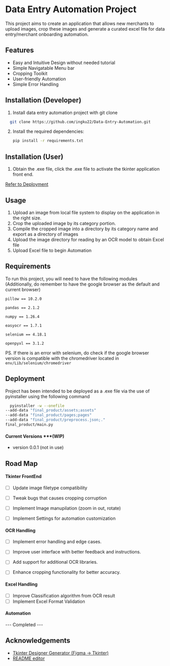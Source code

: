 
# Data Entry Automation Project

This project aims to create an application that allows new merchants to upload images, crop these images and generate a curated excel file for data entry/merchant onboarding automation.





## Features

- Easy and Intuitive Design without needed tutorial
- Simple Navigatable Menu bar
- Cropping Toolkit
- User-friendly Automation
- Simple Error Handling



## Installation (Developer)

1. Install data entry automation project with git clone

```bash
  git clone https://github.com/ingku22/Data-Entry-Automation.git
```

2. Install the required dependencies:

    ```bash
    pip install -r requirements.txt
    ```

## Installation (User)

1. Obtain the .exe file, click the .exe file to activate the tkinter application front end. 

[Refer to Deployment](#Deployment)



    
## Usage

1. Upload an image from local file system to display on the application in the right size.
2. Crop the uploaded image by its category portion.
3. Compile the cropped image into a directory by its category name and export as a directory of images
4. Upload the image directory for reading by an OCR model to obtain Excel file
5. Upload Excel file to begin Automation



## Requirements

To run this project, you will need to have the following modules
(Additionally, do remember to have the google browser as the default and current browser)

`pillow == 10.2.0`

`pandas == 2.1.2`

`numpy == 1.26.4`

`easyocr == 1.7.1`

`selenium == 4.18.1`

`openpyxl == 3.1.2`

PS. If there is an error with selenium, do check if the google browser version is 
compatible with the chromedriver located in 
`env/Lib/selenium/chromedriver`


## Deployment

Project has been intended to be deployed as a .exe file via the use of pyinstaller using the following command

```bash
  pyinstaller -w --onefile
--add-data "final_product/assets;assets"
--add-data "final_product/pages;pages"
--add-data "final_product/preprocess.json;."
final_product/main.py
```

#### Current Versions ***(WIP)
- version 0.0.1 (not in use)







## Road Map

#### Tkinter FrontEnd
- [ ] Update image filetype compatibility
- [ ] Tweak bugs that causes cropping corruption
- [ ] Implement Image manupilation (zoom in out, rotate)
- [ ] Implement Settings for automation customization



#### OCR Handling
- [ ] Implement error handling and edge cases.
- [ ] Improve user interface with better feedback and instructions.
- [ ] Add support for additional OCR libraries.
- [ ] Enhance cropping functionality for better accuracy. 


#### Excel Handling
- [ ] Improve Classification algorithm from OCR result
- [ ] Implement Excel Format Validation

#### Automation
--- Completed ---

## Acknowledgements

 - [Tkinter Designer Generator (Figma -> Tkinter)](https://github.com/ParthJadhav/Tkinter-Designer/tree/master)
 - [README editor](https://readme.so/editor)
